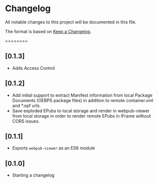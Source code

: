 # Changelog

All notable changes to this project will be documented in this file.

The format is based on [Keep a Changelog](https://keepachangelog.com/en/1.0.0/).

========

## [0.1.3]
- Adds Access Control 
## [0.1.2]

- Add initial support to extract Manifest information from local Package Documents (OEBPS package files) in addition to remote container.xml and *.opf urls.
- Save exploded EPubs to local storage and render in webpub-viewer from local storage in order to render remote EPubs in IFrame without CORS issues.

## [0.1.1]

- Exports `webpub-viewer` as an ES6 module

## [0.1.0]

- Starting a changelog
